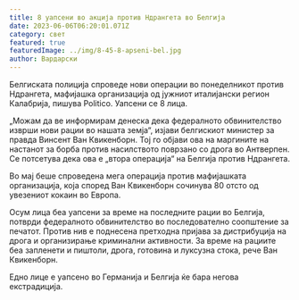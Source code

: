 ```yaml
---
title: 8 уапсени во акција против Ндрангета во Белгија
date: 2023-06-06T06:20:01.071Z
category: свет
featured: true
featuredImage: ../img/8-45-8-apseni-bel.jpg
author: Вардарски
---
```

Белгиската полиција спроведе нови операции во понеделникот против Ндрангета, мафијашка организација од јужниот италијански регион Калабрија, пишува Politico. Уапсени се 8 лица.

„Можам да ве информирам денеска дека федералното обвинителство изврши нови рации во нашата земја“, изјави белгискиот министер за правда Винсент Ван Квикенборн. Тој го објави ова на маргините на настанот за борба против насилството поврзано со дрога во Антверпен. Се потсетува дека ова е „втора операција“ на Белгија против Ндрангета.

Во мај беше спроведена мега операција против мафијашката организација, која според Ван Квикенборн сочинува 80 отсто од увезениот кокаин во Европа.

Осум лица беа уапсени за време на последните рации во Белгија, потврди федералното обвинителство во последователно соопштение за печатот. Против нив е поднесена претходна пријава за дистрибуција на дрога и организирање криминални активности. За време на рациите беа запленети и пиштоли, дрога, готовина и луксузна стока, рече Ван Квикенборн.

Едно лице е уапсено во Германија и Белгија ќе бара негова екстрадиција.